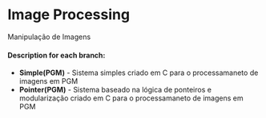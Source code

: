 # Image Processing
Manipulação de Imagens

<h4>Description for each branch:</h4>

<ul>
  <li><strong>Simple(PGM)</strong> - Sistema simples criado em C para o processamaneto de imagens em PGM</li>
  <li><strong>Pointer(PGM)</strong> - Sistema baseado na lógica de ponteiros e modularização criado em C para o processamaneto de imagens em PGM</li>
</ul>
  
